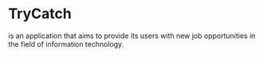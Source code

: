 # TryCatch 
is an application that aims to provide its users with new job opportunities in the field of information technology.
